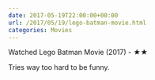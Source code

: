 ```yaml
---
date: 2017-05-19T22:00:00+00:00
url: /2017/05/19/lego-batman-movie.html
categories: Movies
---
```

Watched Lego Batman Movie (2017) - ★★

Tries way too hard to be funny.



